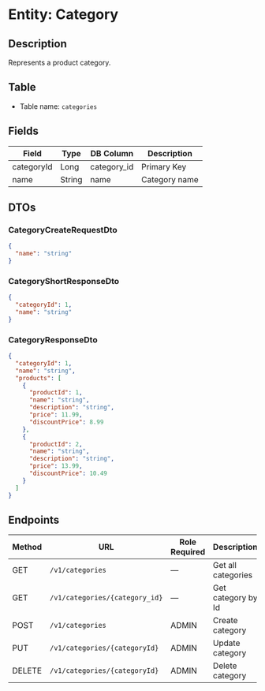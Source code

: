 # Entity: Category

## Description
Represents a product category.

## Table
- Table name: `categories`

## Fields

| Field      | Type   | DB Column     | Description          |
|------------|--------|---------------|----------------------|
| categoryId | Long   | category_id   | Primary Key          |
| name       | String | name          | Category name        |

## DTOs

### CategoryCreateRequestDto

```json
{
  "name": "string"
}
```

### CategoryShortResponseDto

```json
{
  "categoryId": 1,
  "name": "string"
}
```
### CategoryResponseDto
```json
{
  "categoryId": 1,
  "name": "string",
  "products": [
    {
      "productId": 1,
      "name": "string",
      "description": "string",
      "price": 11.99,
      "discountPrice": 8.99
    },
    {
      "productId": 2,
      "name": "string",
      "description": "string",
      "price": 13.99,
      "discountPrice": 10.49
    }
  ]
}
```

## Endpoints

| Method | URL                            | Role Required | Description        |
|--------|--------------------------------|---------------|--------------------|
| GET    | `/v1/categories`               | —             | Get all categories |
| GET    | `/v1/categories/{category_id}` | —             | Get category by Id |
| POST   | `/v1/categories`               | ADMIN         | Create category    |
| PUT    | `/v1/categories/{categoryId}`  | ADMIN         | Update category    |
| DELETE | `/v1/categories/{categoryId}`  | ADMIN         | Delete category    |